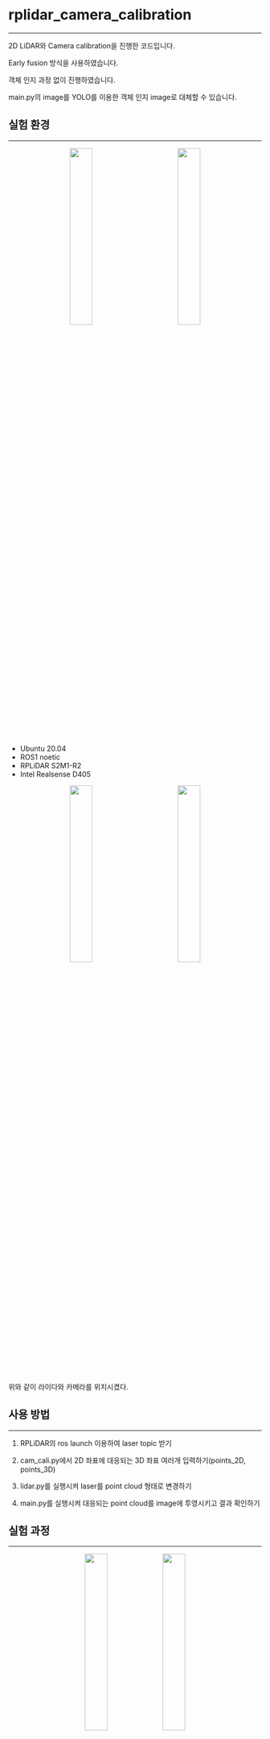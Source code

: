 # rplidar_camera_calibration

---

2D LiDAR와 Camera calibration을 진행한 코드입니다.

Early fusion 방식을 사용하였습니다.

객체 인지 과정 없이 진행하였습니다.

main.py의 image를 YOLO를 이용한 객체 인지 image로 대체할 수 있습니다.

## 실험 환경

---

<p align="center" width="100%">
    <img src=".image/RealsenseCamera.jpg" width="30%" style="margin-right: 30px;">
    <img src=".image/RPLidar.jpg" width="30%" style="margin-left: 30px;">
</p>

- Ubuntu 20.04
- ROS1 noetic
- RPLiDAR S2M1-R2
- Intel Realsense D405

<p align="center" width="100%">
    <img src=".image/Setting1.png" width="30%" style="margin-right: 30px;">
    <img src=".image/Setting2.jpg" width="30%" style="margin-left: 30px;">
</p>

위와 같이 라이다와 카메라를 위치시켰다.

## 사용 방법

---

1. RPLiDAR의 ros launch 이용하여 laser topic 받기

2. cam_cali.py에서 2D 좌표에 대응되는 3D 좌표 여러개 입력하기(points_2D, points_3D)

3. lidar.py를 실행시켜 laser를 point cloud 형태로 변경하기

4. main.py를 실행시켜 대응되는 point cloud를 image에 투영시키고 결과 확인하기

## 실험 과정

---

<p align="center" width="100%">
<img src="./.image/coordinate1.png" width="30%">
<img src="./.image/coordinate2.png)" width="30%">
</p>

라이다를 이미지에 투영 시키는 것이 목적이다.
따라서 위와 같이 World 좌표계를 Camera 좌표계로 일치 시켜줘야한다.

![Coordinate_matrix](./.image/Coordinate_matrix.png)

라이다 좌표인 3D World 좌표를 Intrinsic, Extrinsic Parameter를 이용해서 2D image 평면에 투영시킨다. 위는 이 과정을 행렬식으로 표현한 사진이다.
따라서 Intrinsic Parameter와 Extrinsic Parameter를 구하면 된다.

### 1. Intrinsic Parameter 구하기

카메라의 내부 파라미터를 구하는 방법은 많이 알려져 있다.
OpenCV와 Checkerboard를 이용해서 구하는 방법을 코드로 작성하였다.

![before_Checkerboard](./.image/calibration_before.jpg)
![after_Checkerboard](./.image/calibration_after.png)

checkerboard를 이용해서 calibration한 결과를 시각화 한 사진

### 2. Extrinsic Parameter 구하기

카메라의 pixel 좌표와 대응되는 3D world 좌표 대응시키기
이를 solvePNP 함수를 통해서 회전행렬(R)과 변환행렬(t)를 구할 수 있다.

<p align="center" width="100%">
<img src="./.image/PNP1_LiDAR.png" width="40%">
<img src="./.image/PNP1_Camera.png" width="40%">
</p>

위와 같이 라이다에 해당하는 점을 pixel 좌표와 같이 대응시킨다.

예를 들어서 라이다에 해당하는 3D world 좌표가 (1, 2, 0)이라고 했을때 image에서 해당하는 픽셀값 (325, 127)에 대응시킨다. (숫자는 예시일 뿐이며 정확한 값은 아닙니다.)

정교한 작업이 필요하며 오차가 크게 발생할 경우 잘못된 parameter가 구해진다.

1번과 2번을 진행하면 아래와 같이 intrinsic, extrinsic parameter를 구할 수 있다.

![result_matrix](./.image/Result_calibration.png)

### 3. Image에 투영시키기

앞서 언급한 식을 통해서 image 좌표를 구할 수 있다.

추가적인 작업을 통해서 image에 투영시킨다.

cv2.circle을 이용하여 원을 통하여 시각화 해주었다.

![result_fusion1](./.image/Result_fusion.png)

라이다와 카메라를 fusion한 결과 (Early fusion 방식)

![result_fusion2](./.image/Result2_fusion.png)

결과가 잘 나오는 것을 확인할 수 있다. (바지가 좀 부끄럽지만.,...너무 신나서 바로 찍었습니다ㅎㅎ)

처음에는 결과가 잘못나온줄 알았으나, 카메라와 라이다의 위치 관계를 고려하면 알맞게 한 것 같다.

### 번외. Deep Learning 이용하기

---

YOLO를 이용하여 객체인지한 이미지로만 바꿔주면 완벽한 LiDAR-Camera fusion이 된다.

개인적으로 google colab보다는 kaggle을 추천한다.

Kaggle은 Tesla T4 GPU를 2개 지원해주며 이용 가능 시간도 google colab보다 긴 것으로 알고 있다.

![kaggle](./.image/kaggle_nvidia.png)

Kaggle에서 제공하는 GPU Memory 사진

![DeepLearning](./.image/Deep_Learning.png)

Kaggle을 이용해서 yolov8을 학습시키는 사진

### 참고자료

---

1. https://github.com/Deephome/Awesome-LiDAR-Camera-Calibration
2. https://medium.com/@shashankag14/lidar-camera-fusion-a-short-guide-34115a3055da
3. https://www.youtube.com/watch?v=XRmdUfkIu08&t=66s
